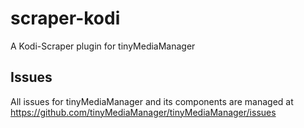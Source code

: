# scraper-kodi
A Kodi-Scraper plugin for tinyMediaManager

## Issues
All issues for tinyMediaManager and its components are managed at https://github.com/tinyMediaManager/tinyMediaManager/issues
